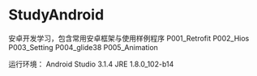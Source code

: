 # StudyAndroid
安卓开发学习，包含常用安卓框架与使用样例程序
P001_Retrofit
P002_Hios
P003_Setting
P004_glide38
P005_Animation

运行环境：
Android Studio 3.1.4
JRE 1.8.0_102-b14

